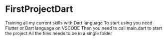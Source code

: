 # FirstProjectDart
Training all my current skills with Dart language
To start using you need Flutter or Dart language on VSCODE
Then you need to call main.dart to start the project
All the files needs to be in a single folder

